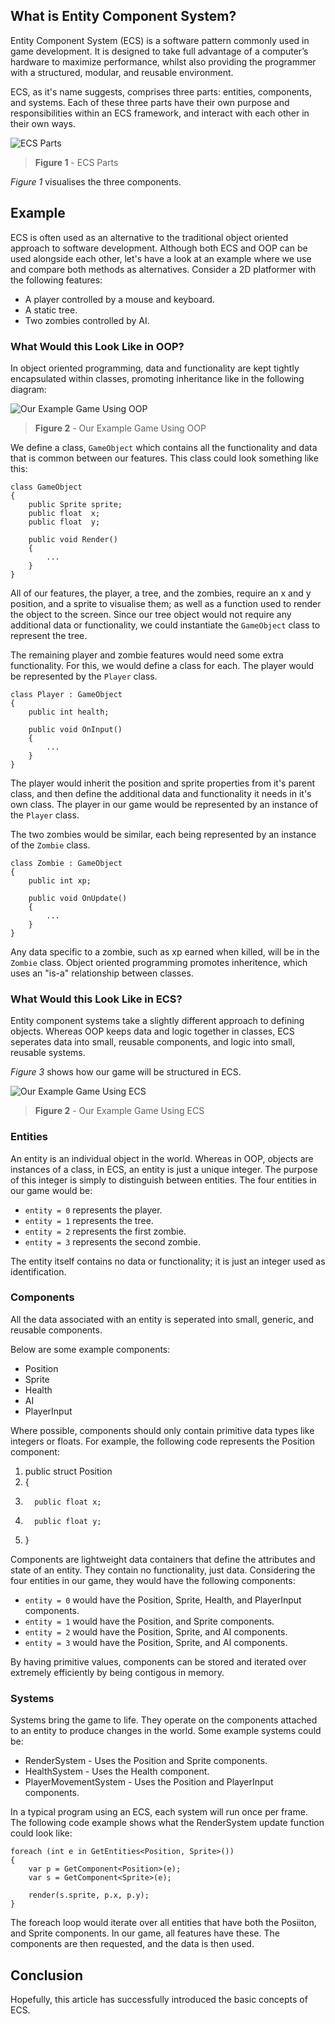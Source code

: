 ## What is Entity Component System?

Entity Component System (ECS) is a software pattern commonly used in game development. It is designed to take full advantage of a computer’s hardware to maximize performance, whilst also providing the programmer with a structured, modular, and reusable environment.

ECS, as it's name suggests, comprises three parts: entities, components, and systems. Each of these three parts have their own purpose and responsibilities within an ECS framework, and interact with each other in their own ways.

![ECS Parts](%CNTNT%/figure1.png)
> **Figure 1** - ECS Parts

*Figure 1* visualises the three components.

## Example

ECS is often used as an alternative to the traditional object oriented approach to software development. Although both ECS and OOP can be used alongside each other, let's have a look at an example where we use and compare both methods as alternatives. Consider a 2D platformer with the following features:

* A player controlled by a mouse and keyboard.
* A static tree.
* Two zombies controlled by AI.

### What Would this Look Like in OOP?

In object oriented programming, data and functionality are kept tightly encapsulated within classes, promoting inheritance like in the following diagram:

![Our Example Game Using OOP](%CNTNT%/figure2.png)
> **Figure 2** - Our Example Game Using OOP

We define a class, `GameObject` which contains all the functionality and data that is common between our features. This class could look something like this:

    class GameObject
    {
        public Sprite sprite;
        public float  x;
        public float  y;

        public void Render()
        {
            ...
        }
    }

All of our features, the player, a tree, and the zombies, require an x and y position, and a sprite to visualise them; as well as a function used to render the object to the screen. Since our tree object would not require any additional data or functionality, we could instantiate the `GameObject` class to represent the tree.

The remaining player and zombie features would need some extra functionality. For this, we would define a class for each. The player would be represented by the `Player` class.

    class Player : GameObject
    {
        public int health;

        public void OnInput()
        {
            ...
        }
    }

The player would inherit the position and sprite properties from it's parent class, and then define the additional data and functionality it needs in it's own class. The player in our game would be represented by an instance of the `Player` class.

The two zombies would be similar, each being represented by an instance of the `Zombie` class.

    class Zombie : GameObject
    {
        public int xp;

        public void OnUpdate()
        {
            ...
        }
    }

Any data specific to a zombie, such as xp earned when killed, will be in the `Zombie` class. Object oriented programming promotes inheritence, which uses an "is-a" relationship between classes.

### What Would this Look Like in ECS?

Entity component systems take a slightly different approach to defining objects. Whereas OOP keeps data and logic together in classes, ECS seperates data into small, reusable components, and logic into small, reusable systems.

*Figure 3* shows how our game will be structured in ECS.

![Our Example Game Using ECS](%CNTNT%/figure3.png)
> **Figure 2** - Our Example Game Using ECS

### Entities

An entity is an individual object in the world. Whereas in OOP, objects are instances of a class, in ECS, an entity is just a unique integer. The purpose of this integer is simply to distinguish between entities. The four entities in our game would be:

* `entity = 0` represents the player.
* `entity = 1` represents the tree.
* `entity = 2` represents the first zombie.
* `entity = 3` represents the second zombie.

The entity itself contains no data or functionality; it is just an integer used as identification.

### Components

All the data associated with an entity is seperated into small, generic, and reusable components.

Below are some example components:

* Position
* Sprite
* Health
* AI
* PlayerInput

Where possible, components should only contain primitive data types like integers or floats. For example, the following code represents the Position component:

1.   public struct Position
2.   {
3.       public float x;
4.       public float y;
5.   }

Components are lightweight data containers that define the attributes and state of an entity. They contain no functionality, just data. Considering the four entities in our game, they would have the following components:

* `entity = 0` would have the Position, Sprite, Health, and PlayerInput components.
* `entity = 1` would have the Position, and Sprite components.
* `entity = 2` would have the Position, Sprite, and AI components.
* `entity = 3` would have the Position, Sprite, and AI components.

By having primitive values, components can be stored and iterated over extremely efficiently by being contigous in memory.

### Systems

Systems bring the game to life. They operate on the components attached to an entity to produce changes in the world. Some example systems could be:

* RenderSystem - Uses the Position and Sprite components.
* HealthSystem - Uses the Health component.
* PlayerMovementSystem - Uses the Position and PlayerInput components.

In a typical program using an ECS, each system will run once per frame. The following code example shows what the RenderSystem update function could look like:

    foreach (int e in GetEntities<Position, Sprite>())
    {
        var p = GetComponent<Position>(e);
        var s = GetComponent<Sprite>(e);

        render(s.sprite, p.x, p.y);
    }

The foreach loop would iterate over all entities that have both the Posiiton, and Sprite components. In our game, all features have these. The components are then requested, and the data is then used.

## Conclusion

Hopefully, this article has successfully introduced the basic concepts of ECS.